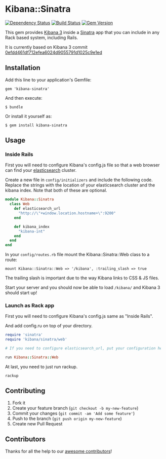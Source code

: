 # Kibana::Sinatra

[![Dependency Status](https://gemnasium.com/ianneub/kibana-sinatra.png)](https://gemnasium.com/ianneub/kibana-sinatra)
[![Build Status](https://travis-ci.org/ianneub/kibana-sinatra.png)](https://travis-ci.org/ianneub/kibana-sinatra)
[![Gem Version](https://badge.fury.io/rb/kibana-sinatra.png)](http://badge.fury.io/rb/kibana-sinatra)

This gem provides [Kibana 3](https://github.com/elasticsearch/kibana) inside a [Sinatra](http://www.sinatrarb.com/) app that you can include in any Rack based system, including Rails.

It is currently based on Kibana 3 commit [0efdd461df712efea6024d9055791d1025c9e1ed](https://github.com/elasticsearch/kibana/commits/0efdd461df712efea6024d9055791d1025c9e1ed)

## Installation

Add this line to your application's Gemfile:

    gem 'kibana-sinatra'

And then execute:

    $ bundle

Or install it yourself as:

    $ gem install kibana-sinatra

## Usage

### Inside Rails

First you will need to configure Kibana's config.js file so that a web browser can find your [elasticsearch](http://www.elasticsearch.org/) cluster.

Create a new file in `config/initializers` and include the following code. Replace the strings with the location of your elasticsearch cluster and the kibana index. Note that both of these are optional.

```ruby
module Kibana::Sinatra
  class Web
    def elasticsearch_url
      "http://\"+window.location.hostname+\":9200"
    end

    def kibana_index
      "kibana-int"
    end
  end
end
```

In your `config/routes.rb` file mount the Kibana::Sinatra::Web class to a route:

    mount Kibana::Sinatra::Web => '/kibana', :trailing_slash => true

The trailing slash is important due to the way Kibana links to CSS & JS files.

Start your server and you should now be able to load `/kibana/` and Kibana 3 should start up!

### Launch as Rack app

First you will need to configure Kibana's config.js same as "Inside Rails".

And add config.ru on top of your directory.

```ruby
require 'sinatra'
require 'kibana/sinatra/web'

# If you need to configure elasticsearch_url, put your configuration here just like the Rails example.

run Kibana::Sinatra::Web
```

At last, you need to just run rackup.

```
rackup
```

## Contributing

1. Fork it
2. Create your feature branch (`git checkout -b my-new-feature`)
3. Commit your changes (`git commit -am 'Add some feature'`)
4. Push to the branch (`git push origin my-new-feature`)
5. Create new Pull Request

## Contributors

Thanks for all the help to our [awesome contributors](https://github.com/ianneub/kibana-sinatra/graphs/contributors)!
